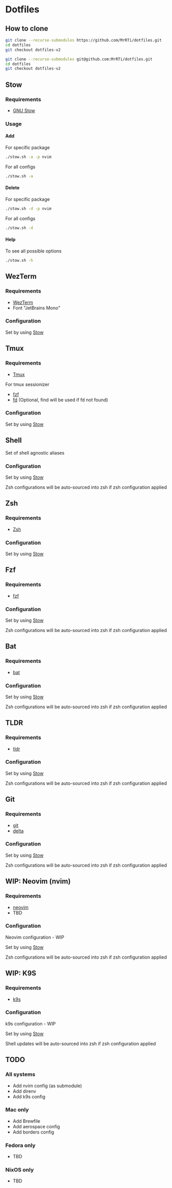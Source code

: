# Dotfiles

## How to clone

```sh
git clone --recurse-submodules https://github.com/MrRTi/dotfiles.git
cd dotfiles
git checkout dotfiles-v2
```

```sh
git clone --recurse-submodules git@github.com:MrRTi/dotfiles.git
cd dotfiles
git checkout dotfiles-v2
```

## Stow

### Requirements

- [GNU Stow](https://www.gnu.org/software/stow/)

### Usage

#### Add

For specific package

```sh
./stow.sh -a -p nvim
```

For all configs

```sh
./stow.sh -a
```

#### Delete

For specific package

```sh
./stow.sh -d -p nvim
```

For all configs

```sh
./stow.sh -d
```

#### Help

To see all possible options

```sh
./stow.sh -h
```

## WezTerm

### Requirements

- [WezTerm](https://wezfurlong.org/wezterm/index.html)
- Font "JetBrains Mono"

### Configuration

Set by using [Stow](#stow)

## Tmux

### Requirements

- [Tmux](https://github.com/tmux/tmux/wiki)

For tmux sessionizer

- [fzf](https://github.com/junegunn/fzf)
- [fd](https://github.com/sharkdp/fd) (Optional, find will be used if fd not found)

### Configuration

Set by using [Stow](#stow)

## Shell

Set of shell agnostic aliases

### Configuration

Set by using [Stow](#stow)

Zsh configurations will be auto-sourced into zsh if zsh configuration applied

## Zsh

### Requirements

- [Zsh](https://www.zsh.org/)

### Configuration

Set by using [Stow](#stow)

## Fzf

### Requirements

- [fzf](https://github.com/junegunn/fzf)

### Configuration

Set by using [Stow](#stow)

Zsh configurations will be auto-sourced into zsh if zsh configuration applied

## Bat

### Requirements

- [bat](https://github.com/sharkdp/bat)

### Configuration

Set by using [Stow](#stow)

Zsh configurations will be auto-sourced into zsh if zsh configuration applied

## TLDR

### Requirements

- [tldr](https://github.com/tldr-pages/tldr)

### Configuration

Set by using [Stow](#stow)

Zsh configurations will be auto-sourced into zsh if zsh configuration applied

## Git

### Requirements

- [git](https://git-scm.com/)
- [delta](https://github.com/dandavison/delta)

### Configuration

Set by using [Stow](#stow)

Zsh configurations will be auto-sourced into zsh if zsh configuration applied

## WIP: Neovim (nvim)

### Requirements

- [neovim](https://github.com/neovim/neovim)
- TBD

### Configuration

Neovim configuration - WIP

Set by using [Stow](#stow)

Zsh configurations will be auto-sourced into zsh if zsh configuration applied

## WIP: K9S

### Requirements

- [k9s](https://github.com/derailed/k9s)

### Configuration

k9s configuration - WIP

Set by using [Stow](#stow)

Shell updates will be auto-sourced into zsh if zsh configuration applied

## TODO

### All systems
- Add nvim config (as submodule)
- Add direnv
- Add k9s config

### Mac only
- Add Brewfile
- Add aerospace config
- Add borders config

### Fedora only
- TBD

### NixOS only
- TBD
